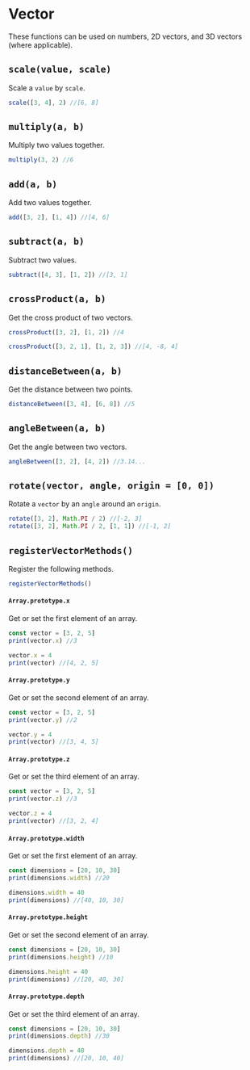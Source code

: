 # Vector

These functions can be used on numbers, 2D vectors, and 3D vectors (where applicable).

## `scale(value, scale)`

Scale a `value` by `scale`.

```javascript
scale([3, 4], 2) //[6, 8]
```

## `multiply(a, b)`

Multiply two values together.

```javascript
multiply(3, 2) //6
```

## `add(a, b)`

Add two values together.

```javascript
add([3, 2], [1, 4]) //[4, 6]
```

## `subtract(a, b)`

Subtract two values.

```javascript
subtract([4, 3], [1, 2]) //[3, 1]
```

## `crossProduct(a, b)`

Get the cross product of two vectors.

```javascript
crossProduct([3, 2], [1, 2]) //4
```

```javascript
crossProduct([3, 2, 1], [1, 2, 3]) //[4, -8, 4]
```

## `distanceBetween(a, b)`

Get the distance between two points.

```javascript
distanceBetween([3, 4], [6, 8]) //5
```

## `angleBetween(a, b)`

Get the angle between two vectors.

```javascript
angleBetween([3, 2], [4, 2]) //3.14...
```

## `rotate(vector, angle, origin = [0, 0])`

Rotate a `vector` by an `angle` around an `origin`.

```javascript
rotate([3, 2], Math.PI / 2) //[-2, 3]
rotate([3, 2], Math.PI / 2, [1, 1]) //[-1, 2]
```

## `registerVectorMethods()`

Register the following methods.

```javascript
registerVectorMethods()
```

#### `Array.prototype.x`

Get or set the first element of an array.

```javascript
const vector = [3, 2, 5]
print(vector.x) //3

vector.x = 4
print(vector) //[4, 2, 5]
```

#### `Array.prototype.y`

Get or set the second element of an array.

```javascript
const vector = [3, 2, 5]
print(vector.y) //2

vector.y = 4
print(vector) //[3, 4, 5]
```

#### `Array.prototype.z`

Get or set the third element of an array.

```javascript
const vector = [3, 2, 5]
print(vector.z) //3

vector.z = 4
print(vector) //[3, 2, 4]
```

#### `Array.prototype.width`

Get or set the first element of an array.

```javascript
const dimensions = [20, 10, 30]
print(dimensions.width) //20

dimensions.width = 40
print(dimensions) //[40, 10, 30]
```

#### `Array.prototype.height`

Get or set the second element of an array.

```javascript
const dimensions = [20, 10, 30]
print(dimensions.height) //10

dimensions.height = 40
print(dimensions) //[20, 40, 30]
```

#### `Array.prototype.depth`

Get or set the third element of an array.

```javascript
const dimensions = [20, 10, 30]
print(dimensions.depth) //30

dimensions.depth = 40
print(dimensions) //[20, 10, 40]
```
